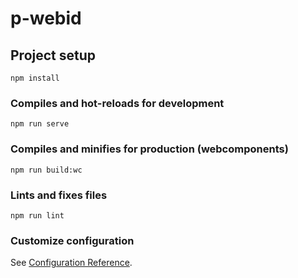 # p-webid

## Project setup
```
npm install
```

### Compiles and hot-reloads for development
```
npm run serve
```

### Compiles and minifies for production (webcomponents)
```
npm run build:wc
```

### Lints and fixes files
```
npm run lint
```

### Customize configuration
See [Configuration Reference](https://cli.vuejs.org/config/).
